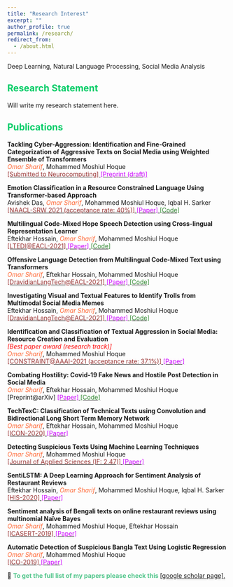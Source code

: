 ```yaml
---
title: "Research Interest"
excerpt: ""
author_profile: true
permalink: /research/
redirect_from: 
  - /about.html
---
```


Deep Learning, Natural Language Processing, Social Media Analysis

## <font color="#00cc66"> Research Statement </font>  
  Will write my research statement here.

## <font color="#00cc66"> Publications </font>  
  **Tackling Cyber-Aggression: Identification and Fine-Grained Categorization of Aggressive Texts on Social Media using Weighted Ensemble of Transformers**  
  *<font color="#ff6633">Omar Sharif</font>*, Mohammed Moshiul Hoque    
  [<font color="	#993333"> [Submitted to Neurocomputing] </font>](https://www.journals.elsevier.com/neurocomputing)  [<font color="#cc00ff">[Preprint (draft)] </font>](https://drive.google.com/file/d/1XRg4nXHyp4K5zh2TlSl0oq73vYYw-meL/view?usp=sharing) 

  **Emotion Classification in a Resource Constrained Language Using Transformer-based Approach**  
  Avishek Das, *<font color="#ff6633">Omar Sharif</font>*, Mohammed Moshiul Hoque, Iqbal H. Sarker   
  [<font color="	#993333"> [NAACL-SRW 2021 (acceptance rate: 40%)] </font>](https://naacl2021-srw.github.io/)  [<font color="#cc00ff">[Paper] </font>](https://arxiv.org/pdf/2104.08613.pdf)  [<font color="#2d862d"> [Code] </font>](https://github.com/omar-sharif03/NAACL-SRW-2021)  

  **Multilingual Code-Mixed Hope Speech Detection using Cross-lingual Representation Learner**  
  Eftekhar Hossain, *<font color="#ff6633">Omar Sharif</font>*, Mohammed Moshiul Hoque  
  [<font color="	#993333"> [LTEDI@EACL-2021] </font>](https://sites.google.com/view/lt-edi-2021/home)  [<font color="#cc00ff">[Paper] </font>](https://www.aclweb.org/anthology/2021.ltedi-1.25/)  [<font   color="#2d862d"> [Code] </font>](https://github.com/omar-sharif03/CUET_NLP-EACL_2021)  

 **Offensive Language Detection from Multilingual Code-Mixed Text using Transformers**  
 *<font color="#ff6633">Omar Sharif</font>*,  Eftekhar Hossain, Mohammed Moshiul Hoque  
  [<font color="#993333"> [DravidianLangTech@EACL-2021] </font>](https://dravidianlangtech.github.io/2021/index.html)  [<font color="#cc00ff">[Paper] </font>](https://www.aclweb.org/anthology/2021.dravidianlangtech-1.35/)  [<font   color="#2d862d"> [Code] </font>](https://github.com/omar-sharif03/CUET_NLP-EACL_2021)  

 **Investigating Visual and Textual Features to Identify Trolls from Multimodal Social Media Memes**  
  Eftekhar Hossain, *<font color="#ff6633">Omar Sharif</font>*, Mohammed Moshiul Hoque    
  [<font color="	#993333"> [DravidianLangTech@EACL-2021] </font>](https://dravidianlangtech.github.io/2021/index.html)  [<font color="#cc00ff">[Paper] </font>](https://www.aclweb.org/anthology/2021.dravidianlangtech-1.43/)  [<font color="#2d862d"> [Code] </font>](https://github.com/omar-sharif03/CUET_NLP-EACL_2021)  
 
  **Identification and Classification of Textual Aggression in Social Media: Resource Creation and Evaluation**  
   *<font color="#f00">[Best paper award (research track)]</font>*   
  *<font color="#ff6633">Omar Sharif</font>*, Mohammed Moshiul Hoque    
  [<font color="	#993333"> [CONSTRAINT@AAAI-2021 (acceptance rate: 37.1%)] </font>](http://lcs2.iiitd.edu.in/CONSTRAINT-2021)  [<font color="#cc00ff">[Paper] </font>](https://link.springer.com/chapter/10.1007%2F978-3-030-73696-5_2) 
  
 **Combating Hostility: Covid-19 Fake News and Hostile Post Detection in Social Media**  
 *<font color="#ff6633">Omar Sharif</font>*,  Eftekhar Hossain, Mohammed Moshiul Hoque  
 [Preprint@arXiv]   [<font color="#cc00ff">[Paper] </font>](https://arxiv.org/abs/2101.03291)  [<font color="#2d862d"> [Code] </font>](https://github.com/omar-sharif03/CONSTRAINT-AAAI2021) 
 
 **TechTexC: Classification of Technical Texts using Convolution and Bidirectional Long Short Term Memory Network**  
 *<font color="#ff6633">Omar Sharif</font>*,  Eftekhar Hossain, Mohammed Moshiul Hoque  
[<font color="	#993333"> [ICON-2020] </font>](https://www.iitp.ac.in/~ai-nlp-ml/icon2020/index.html)    [<font color="#cc00ff">[Paper] </font>](https://arxiv.org/abs/2012.11420) 

 **Detecting Suspicious Texts Using Machine Learning Techniques**  
  *<font color="#ff6633">Omar Sharif</font>*, Mohammed Moshiul Hoque    
  [<font color="	#993333"> [Journal of Applied Sciences (IF: 2.47)] </font>](https://www.mdpi.com/journal/applsci)  [<font color="#cc00ff">[Paper] </font>](https://www.mdpi.com/2076-3417/10/18/6527) 
  
 **SentiLSTM: A Deep Learning Approach for Sentiment Analysis of Restaurant Reviews**  
  Eftekhar Hossain, *<font color="#ff6633">Omar Sharif</font>*, Mohammed Moshiul Hoque, Iqbal H. Sarker   
  [<font color="#993333"> [HIS-2020] </font>](http://www.mirlabs.net/his20/)  [<font color="#cc00ff">[Paper] </font>](https://arxiv.org/abs/2011.09684)
 
  **Sentiment analysis of Bengali texts on online restaurant reviews using multinomial Naïve Bayes**  
  *<font color="#ff6633">Omar Sharif</font>*, Mohammed Moshiul Hoque, Eftekhar Hossain   
  [<font color="	#993333"> [ICASERT-2019] </font>](http://home.ewubd.edu/events/1st-international-conference-on-advances-in-science-engineering-and-robotics-technology-icasert-2019/)  [<font color="#cc00ff">[Paper] </font>](https://ieeexplore.ieee.org/abstract/document/8934655)
  
   **Automatic Detection of Suspicious Bangla Text Using Logistic Regression**  
  *<font color="#ff6633">Omar Sharif</font>*, Mohammed Moshiul Hoque    
  [<font color="	#993333"> [ICO-2019] </font>](https://www.icico.info/ico-2019)  [<font color="#cc00ff">[Paper] </font>](https://link.springer.com/chapter/10.1007/978-3-030-33585-4_57) 
  
 
🛑 <b><font color="#53c68c">To get the full list of my papers please check this</font> </b>[[google scholar page].](https://scholar.google.com/citations?hl=en&user=TBBRv2wAAAAJ&view_op=list_works&authuser=1&sortby=pubdate)
